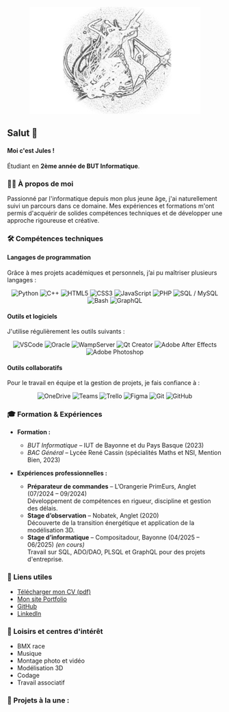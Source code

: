 <p align="center">
  <a href="https://jvlatrille.github.io/vitrine/" target="_blank">
    <img src="./pfp%20Soul%20Eater%20fond%20noir.png" width="400" alt="Logo de Jules">
  </a>
</p>

## Salut 👋

#### Moi c'est Jules !
Étudiant en **2ème année de BUT Informatique**.

### 🧑‍💻 À propos de moi
Passionné par l'informatique depuis mon plus jeune âge, j'ai naturellement suivi un parcours dans ce domaine. Mes expériences et formations m'ont permis d'acquérir de solides compétences techniques et de développer une approche rigoureuse et créative.

### 🛠️ Compétences techniques

#### Langages de programmation
Grâce à mes projets académiques et personnels, j’ai pu maîtriser plusieurs langages :

<div align="center">
  <img src="https://cdn.jsdelivr.net/gh/devicons/devicon/icons/python/python-original.svg" alt="Python" width="40" height="40" />
  <img src="https://cdn.jsdelivr.net/gh/devicons/devicon/icons/cplusplus/cplusplus-original.svg" alt="C++" width="40" height="40" />
  <img src="https://cdn.jsdelivr.net/gh/devicons/devicon/icons/html5/html5-original.svg" alt="HTML5" width="40" height="40" />
  <img src="https://cdn.jsdelivr.net/gh/devicons/devicon/icons/css3/css3-original.svg" alt="CSS3" width="40" height="40" />
  <img src="https://cdn.jsdelivr.net/gh/devicons/devicon/icons/javascript/javascript-original.svg" alt="JavaScript" width="40" height="40" />
  <img src="https://cdn.jsdelivr.net/gh/devicons/devicon/icons/php/php-original.svg" alt="PHP" width="40" height="40" />
  <img src="https://cdn.jsdelivr.net/gh/devicons/devicon/icons/mysql/mysql-original.svg" alt="SQL / MySQL" width="40" height="40" />
  <img src="https://cdn.jsdelivr.net/gh/devicons/devicon/icons/bash/bash-original.svg" alt="Bash" width="40" height="40" />
  <img src="https://cdn.jsdelivr.net/gh/devicons/devicon/icons/graphql/graphql-plain.svg" alt="GraphQL" width="40" height="40" />
  <!-- ExtendScript n'a pas de logo officiel -->
</div>

#### Outils et logiciels
J'utilise régulièrement les outils suivants :

<div align="center">
  <img src="https://cdn.jsdelivr.net/gh/devicons/devicon/icons/vscode/vscode-original.svg" alt="VSCode" width="40" height="40" />
  <img src="https://upload.wikimedia.org/wikipedia/commons/5/50/Oracle_logo.svg" alt="Oracle" width="40" height="40" />
  <img src="https://upload.wikimedia.org/wikipedia/commons/f/f8/WampServer-logo.png" alt="WampServer" width="40" height="40" />
  <img src="https://upload.wikimedia.org/wikipedia/commons/0/0b/Qt_logo_2016.svg" alt="Qt Creator" width="40" height="40" />
  <img src="https://upload.wikimedia.org/wikipedia/commons/thumb/c/cb/Adobe_After_Effects_CC_icon.svg/2101px-Adobe_After_Effects_CC_icon.svg.png" alt="Adobe After Effects" width="40" height="40" />
  <img src="https://upload.wikimedia.org/wikipedia/commons/a/af/Adobe_Photoshop_CC_icon.svg" alt="Adobe Photoshop" width="40" height="40" />
  <!-- Pour Marionnet, le logo officiel n'est pas disponible -->
</div>

#### Outils collaboratifs
Pour le travail en équipe et la gestion de projets, je fais confiance à :

<div align="center">
  <img src="https://upload.wikimedia.org/wikipedia/commons/thumb/3/3c/Microsoft_Office_OneDrive_%282019%E2%80%93present%29.svg/1200px-Microsoft_Office_OneDrive_%282019%E2%80%93present%29.svg.png" alt="OneDrive" width="40" height="40" />
  <img src="https://upload.wikimedia.org/wikipedia/commons/thumb/c/c9/Microsoft_Office_Teams_%282018%E2%80%93present%29.svg/800px-Microsoft_Office_Teams_%282018%E2%80%93present%29.svg.png" alt="Teams" width="40" height="40" />
  <img src="https://cdn.worldvectorlogo.com/logos/trello.svg" alt="Trello" width="40" height="40" />
  <img src="https://cdn.jsdelivr.net/gh/devicons/devicon/icons/figma/figma-original.svg" alt="Figma" width="40" height="40" />
  <img src="https://cdn.jsdelivr.net/gh/devicons/devicon/icons/git/git-original.svg" alt="Git" width="40" height="40" />
  <img src="https://cdn.jsdelivr.net/gh/devicons/devicon/icons/github/github-original.svg" alt="GitHub" width="40" height="40" />
</div>

### 🎓 Formation & Expériences
- **Formation :**
  - *BUT Informatique* – IUT de Bayonne et du Pays Basque (2023)
  - *BAC Général* – Lycée René Cassin (spécialités Maths et NSI, Mention Bien, 2023)

- **Expériences professionnelles :**
  - **Préparateur de commandes** – L’Orangerie PrimEurs, Anglet (07/2024 – 09/2024)  
    Développement de compétences en rigueur, discipline et gestion des délais.
  - **Stage d’observation** – Nobatek, Anglet (2020)  
    Découverte de la transition énergétique et application de la modélisation 3D.
  - **Stage d’informatique** – Compositadour, Bayonne (04/2025 – 06/2025) *(en cours)*  
    Travail sur SQL, ADO/DAO, PLSQL et GraphQL pour des projets d'entreprise.

### 🔗 Liens utiles
- [Télécharger mon CV (pdf)](./CV.pdf)
- [Mon site Portfolio](https://lord404.alwaysdata.net/)
- [GitHub](https://github.com/jvlatrille)
- [LinkedIn](https://www.linkedin.com/in/julesvinetlatrille/)

### 🎯 Loisirs et centres d'intérêt
- BMX race
- Musique
- Montage photo et vidéo
- Modélisation 3D
- Codage
- Travail associatif

<!-- N'hésitez pas à consulter mes projets et à me contacter pour toute collaboration ou question ! -->

### 🚀 Projets à la une :
